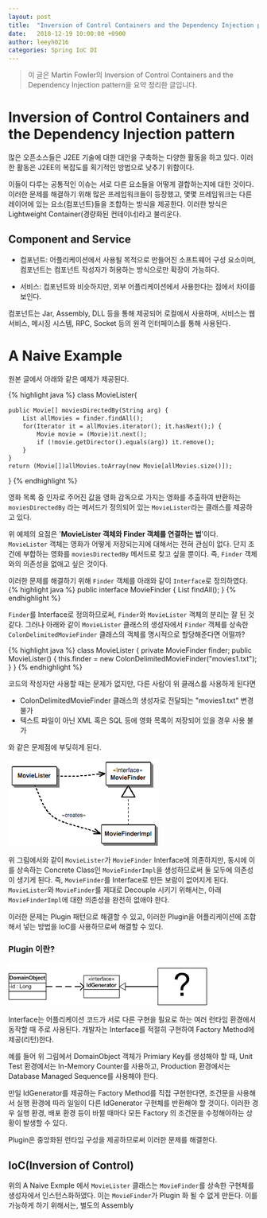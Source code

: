 ```yaml
---
layout: post
title:  "Inversion of Control Containers and the Dependency Injection pattern"
date:   2018-12-19 10:00:00 +0900
author: leeyh0216
categories: Spring IoC DI
---
```


> 이 글은 Martin Fowler의 Inversion of Control Containers and the Dependency Injection pattern을 요약 정리한 글입니다.

# Inversion of Control Containers and the Dependency Injection pattern

많은 오픈소스들은 J2EE 기술에 대한 대안을 구축하는 다양한 활동을 하고 있다. 이러한 활동은 J2EE의 복잡도를 획기적인 방법으로 낮추기 위함이다.

이들이 다루는 공통적인 이슈는 서로 다른 요소들을 어떻게 결합하는지에 대한 것이다. 이러한 문제를 해결하기 위해 많은 프레임워크들이 등장했고, 몇몇 프레임워크는 다른 레이어에 있는 요소(컴포넌트)들을 조합하는 방식을 제공한다. 이러한 방식은 Lightweight Container(경량화된 컨테이너)라고 불리운다.

## Component and Service

* 컴포넌트: 어플리케이션에서 사용될 목적으로 만들어진 소프트웨어 구성 요소이며, 컴포넌트는 컴포넌트 작성자가 허용하는 방식으로만 확장이 가능하다.

* 서비스: 컴포넌트와 비슷하지만, 외부 어플리케이션에서 사용한다는 점에서 차이를 보인다. 

컴포넌트는 Jar, Assembly, DLL 등을 통해 제공되어 로컬에서 사용하며, 서비스는 웹서비스, 메시징 시스템, RPC, Socket 등의 원격 인터페이스를 통해 사용된다.

# A Naive Example

원본 글에서 아래와 같은 예제가 제공된다.

{% highlight java %}
class MovieLister{

    public Movie[] moviesDirectedBy(String arg) {
        List allMovies = finder.findAll();
        for(Iterator it = allMovies.iterator(); it.hasNext();) {
            Movie movie = (Movie)it.next();
            if (!movie.getDirector().equals(arg)) it.remove();
        }
    }
    return (Movie[])allMovies.toArray(new Movie[allMovies.size()]);
}
{% endhighlight %}

영화 목록 중 인자로 주어진 값을 영화 감독으로 가지는 영화를 추출하여 반환하는 `moviesDirectedBy` 라는 메서드가 정의되어 있는 `MovieLister`라는 클래스를 제공하고 있다.

위 예제의 요점은 '**MovieLister 객체와 Finder 객체를 연결하는 법**'이다. `MovieLister` 객체는 영화가 어떻게 저장되는지에 대해서는 전혀 관심이 없다. 단지 조건에 부합하는 영화를 `moviesDirectedBy` 메서드로 찾고 싶을 뿐이다. 즉, `Finder` 객체와의 의존성을 없애고 싶은 것이다.

이러한 문제를 해결하기 위해 `Finder` 객체를 아래와 같이 `Interface`로 정의하였다.
{% highlight java %}
public interface MovieFinder {
    List findAll();
}
{% endhighlight %}

`Finder`를 Interface로 정의하므로써, `Finder`와 `MovieLister` 객체의 분리는 잘 된 것 같다. 그러나 아래와 같이 `MovieLister` 클래스의 생성자에서 `Finder` 객체를 상속한 `ColonDelimitedMovieFinder` 클래스의 객체를 명시적으로 할당해준다면 어떨까?

{% highlight java %}
class MovieLister {
    private MovieFinder finder;
    public MovieLister() {
        this.finder = new ColonDelimitedMovieFinder("movies1.txt");
    }
}
{% endhighlight %}

코드의 작성자만 사용할 때는 문제가 없지만, 다른 사람이 위 클래스를 사용하게 된다면

* ColonDelimitedMovieFinder 클래스의 생성자로 전달되는 "movies1.txt" 변경 불가
* 텍스트 파일이 아닌 XML 혹은 SQL 등에 영화 목록이 저장되어 있을 경우 사용 불가

와 같은 문제점에 부딪히게 된다.

![Dependency Issue](/assets/spring/both_dependency.jpeg)

위 그림에서와 같이 `MovieLister`가 `MovieFinder` Interface에 의존하지만, 동시에 이를 상속하는 Concrete Class인 `MovieFinderImpl`을 생성하므로써 둘 모두에 의존성이 생기게 된다. 즉, `MovieFinder`를 Interface로 만든 보람이 없어지게 된다. `MovieLister`와 `MovieFinder`를 제대로 Decouple 시키기 위해서는, 아래 `MovieFinderImpl`에 대한 의존성을 완전히 없애야 한다.

이러한 문제는 Plugin 패턴으로 해결할 수 있고, 이러한 Plugin을 어플리케이션에 조합해서 넣는 방법을 IoC를 사용하므로써 해결할 수 있다.

### Plugin 이란?

![Plugin](/assets/spring/plugin.jpg)

Interface는 어플리케이션 코드가 서로 다른 구현을 필요로 하는 여러 런타임 환경에서 동작할 때 주로 사용된다. 개발자는 Interface를 적절히 구현하여 Factory Method에 제공(리턴)한다.

예를 들어 위 그림에서 DomainObject 객체가 Primiary Key를 생성해야 할 때, Unit Test 환경에서는 In-Memory Counter를 사용하고, Production 환경에서는 Database Managed Sequence를 사용해야 한다.

만일 IdGenerator를 제공하는 Factory Method를 직접 구현한다면, 조건문을 사용해서 실행 환경에 따라 일일이 다른 IdGenerator 구현체를 반환해야 할 것이다. 이러한 경우 실행 환경, 배포 환경 등이 바뀔 때마다 모든 Factory 의 조건문을 수정해야하는 상황이 발생할 수 있다.

Plugin은 중앙화된 런타임 구성을 제공하므로써 이러한 문제를 해결한다.

## IoC(Inversion of Control)

위의 A Naive Exmple 에서 `MovieLister` 클래스는 `MovieFinder`를 상속한 구현체를 생성자에서 인스턴스화하였다. 이는 `MovieFinder`가 Plugin 화 될 수 없게 만든다. 이를 가능하게 하기 위해서는, 별도의 Assembly 